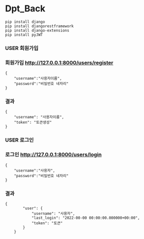 # Dpt_Back

    pip install django
    pip install djangorestframework
    pip install django-extensions
    pip install pyJWT
  
  
### USER 회원가입

### 회원가입 http://127.0.0.1:8000/users/register
    {
        "username":"사용자이름",
        "password":"비밀번호 네자리"
    }
### 결과
    {
        "username": "사용자이름",
        "token": "토큰생성"
    }
    
    
### USER 로그인
### 로그인 http://127.0.0.1:8000/users/login
    {
        "username":"사용자",
        "password":"비밀번호 네자리"
    }

### 결과
    {
            "user": {
                "username": "사용자",
                "last_login": "2022-00-00 00:00:00.000000+00:00",
                "token": "토큰"
            }
        }
   

